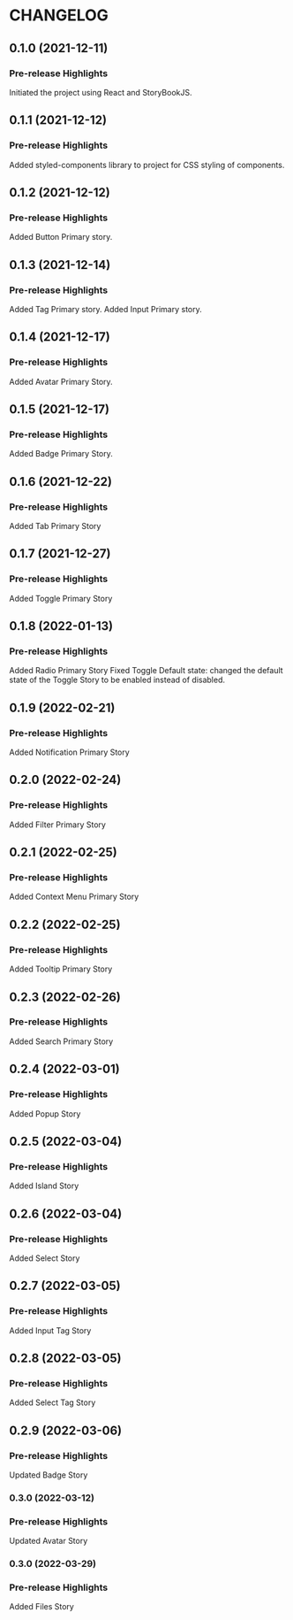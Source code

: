 # CHANGELOG

## 0.1.0 (2021-12-11)

### Pre-release Highlights

Initiated the project using React and StoryBookJS.

## 0.1.1 (2021-12-12)

### Pre-release Highlights

Added styled-components library to project for CSS styling of components.

## 0.1.2 (2021-12-12)

### Pre-release Highlights

Added Button Primary story.

## 0.1.3 (2021-12-14)

### Pre-release Highlights

Added Tag Primary story.
Added Input Primary story.

## 0.1.4 (2021-12-17)

### Pre-release Highlights

Added Avatar Primary Story.

## 0.1.5 (2021-12-17)

### Pre-release Highlights

Added Badge Primary Story.

## 0.1.6 (2021-12-22)

### Pre-release Highlights

Added Tab Primary Story

## 0.1.7 (2021-12-27)

### Pre-release Highlights

Added Toggle Primary Story

## 0.1.8 (2022-01-13)

### Pre-release Highlights

Added Radio Primary Story
Fixed Toggle Default state: changed the default state of the Toggle Story to be
enabled instead of disabled.

## 0.1.9 (2022-02-21)

### Pre-release Highlights

Added Notification Primary Story

## 0.2.0 (2022-02-24)

### Pre-release Highlights

Added Filter Primary Story

## 0.2.1 (2022-02-25)

### Pre-release Highlights

Added Context Menu Primary Story

## 0.2.2 (2022-02-25)

### Pre-release Highlights

Added Tooltip Primary Story

## 0.2.3 (2022-02-26)

### Pre-release Highlights

Added Search Primary Story

## 0.2.4 (2022-03-01)

### Pre-release Highlights

Added Popup Story

## 0.2.5 (2022-03-04)

### Pre-release Highlights

Added Island Story

## 0.2.6 (2022-03-04)

### Pre-release Highlights

Added Select Story

## 0.2.7 (2022-03-05)

### Pre-release Highlights

Added Input Tag Story

## 0.2.8 (2022-03-05)

### Pre-release Highlights

Added Select Tag Story

## 0.2.9 (2022-03-06)

### Pre-release Highlights

Updated Badge Story

### 0.3.0 (2022-03-12)

### Pre-release Highlights

Updated Avatar Story

### 0.3.0 (2022-03-29)

### Pre-release Highlights

Added Files Story
